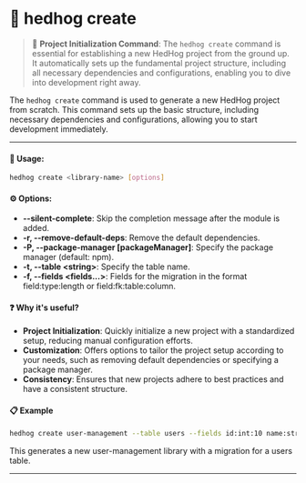 # 🦔 hedhog create

> 🚀 **Project Initialization Command**: The `hedhog create` command is essential for establishing a new HedHog project from the ground up. It automatically sets up the fundamental project structure, including all necessary dependencies and configurations, enabling you to dive into development right away.

The `hedhog create` command is used to generate a new HedHog project from scratch. This command sets up the basic structure, including necessary dependencies and configurations, allowing you to start development immediately.

---

#### 🚀 Usage:

```bash
hedhog create <library-name> [options]
```

#### ⚙️ Options:

- **--silent-complete**: Skip the completion message after the module is added.
- **-r, --remove-default-deps**: Remove the default dependencies.
- **-P, --package-manager [packageManager]**: Specify the package manager (default: npm).
- **-t, --table &lt;string&gt;**: Specify the table name.
- **-f, --fields &lt;fields...&gt;**: Fields for the migration in the format field:type:length or field:fk:table:column.

#### ❓ Why it's useful?

- **Project Initialization**: Quickly initialize a new project with a standardized setup, reducing manual configuration efforts.
- **Customization**: Offers options to tailor the project setup according to your needs, such as removing default dependencies or specifying a package manager.
- **Consistency**: Ensures that new projects adhere to best practices and have a consistent structure.

#### 📋 Example

```bash
hedhog create user-management --table users --fields id:int:10 name:string:255
```

This generates a new user-management library with a migration for a users table.

---

